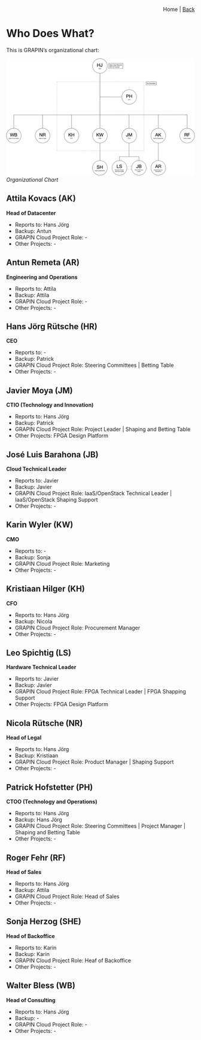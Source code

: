 <p align="right">
Home | <a href="README.md">Back</a>
</p>

# Who Does What?

This is GRAPIN’s organizational chart:

![Organizational Chart](/png/grapin-organizational-chart.png)
*Organizational Chart*

## Attila Kovacs (AK)
**Head of Datacenter**

* Reports to: Hans Jörg 
* Backup: Antun
* GRAPIN Cloud Project Role: -
* Other Projects: -

## Antun Remeta (AR)
**Engineering and Operations**

* Reports to: Attila
* Backup: Attila
* GRAPIN Cloud Project Role: -
* Other Projects: -

## Hans Jörg Rütsche (HR)
**CEO**

* Reports to: -
* Backup: Patrick
* GRAPIN Cloud Project Role: Steering Committees | Betting Table
* Other Projects: -

## Javier Moya (JM)
**CTIO (Technology and Innovation)**

* Reports to: Hans Jörg
* Backup: Patrick
* GRAPIN Cloud Project Role: Project Leader | Shaping and Betting Table
* Other Projects: FPGA Design Platform

## José Luis Barahona (JB)
**Cloud Technical Leader**

* Reports to: Javier
* Backup: Javier
* GRAPIN Cloud Project Role: IaaS/OpenStack Technical Leader | IaaS/OpenStack Shaping Support
* Other Projects: -

## Karin Wyler (KW)
**CMO**

* Reports to: -
* Backup: Sonja
* GRAPIN Cloud Project Role: Marketing
* Other Projects: - 

## Kristiaan Hilger (KH)
**CFO**

* Reports to: Hans Jörg
* Backup: Nicola
* GRAPIN Cloud Project Role: Procurement Manager
* Other Projects: -

<!--5. Manage Stakeholder Communication
6. Ensure the Project meets its Objectives
7. Pricing
8. Market communications-->

## Leo Spichtig (LS)
**Hardware Technical Leader**

* Reports to: Javier
* Backup: Javier
* GRAPIN Cloud Project Role: FPGA Technical Leader | FPGA Shapping Support
* Other Projects: FPGA Design Platform

## Nicola Rütsche (NR)
**Head of Legal**

* Reports to: Hans Jörg
* Backup: Kristiaan
* GRAPIN Cloud Project Role: Product Manager | Shaping Support
* Other Projects: -

<!--1. Market Research
2. Vision, Voice of the Customer
3. Manage Scope, Date and Budget
4. Negotiate with the Team-->

## Patrick Hofstetter (PH)
**CTOO (Technology and Operations)**

* Reports to: Hans Jörg
* Backup: Hans Jörg
* GRAPIN Cloud Project Role: Steering Committees | Project Manager | Shaping and Betting Table
* Other Projects: -

## Roger Fehr (RF)
**Head of Sales**

* Reports to: Hans Jörg
* Backup: Attila
* GRAPIN Cloud Project Role: Head of Sales
* Other Projects: - 

## Sonja Herzog (SHE)
**Head of Backoffice**

* Reports to: Karin
* Backup: Karin
* GRAPIN Cloud Project Role: Heaf of Backoffice
* Other Projects: - 

## Walter Bless (WB)
**Head of Consulting**

* Reports to: Hans Jörg
* Backup: -
* GRAPIN Cloud Project Role: -
* Other Projects: - 